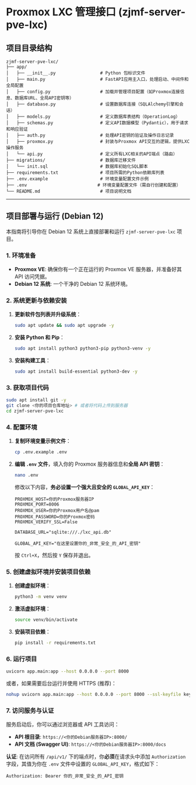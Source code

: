 # Proxmox LXC 管理接口 (zjmf-server-pve-lxc)

## 项目目录结构

```
zjmf-server-pve-lxc/
├── app/
│   ├── __init__.py                 # Python 包标识文件
│   ├── main.py                     # FastAPI应用主入口，处理启动、中间件和全局配置
│   ├── config.py                   # 加载并管理项目配置（如Proxmox连接信息、数据库URL、全局API密钥等）
│   ├── database.py                 # 设置数据库连接（SQLAlchemy引擎和会话）
│   ├── models.py                   # 定义数据库表结构（OperationLog）
│   ├── schemas.py                  # 定义API数据模型（Pydantic），用于请求和响应验证
│   ├── auth.py                     # 处理API密钥的验证及操作日志记录
│   ├── proxmox.py                  # 封装与Proxmox API交互的逻辑，提供LXC操作服务
│   └── api.py                      # 定义所有LXC相关的API端点（路由）
├── migrations/                     # 数据库迁移文件
│   └── init.sql                    # 数据库初始化SQL脚本
├── requirements.txt                # 项目所需的Python依赖库列表
├── .env.example                    # 环境变量配置文件示例
├── .env                           # 环境变量配置文件（需自行创建和配置）
└── README.md                       # 项目说明文档
```

---

## 项目部署与运行 (Debian 12)

本指南将引导你在 Debian 12 系统上直接部署和运行 `zjmf-server-pve-lxc` 项目。

### 1. 环境准备

* **Proxmox VE**: 确保你有一个正在运行的 Proxmox VE 服务器，并准备好其 API 访问凭据。
* **Debian 12 系统**: 一个干净的 Debian 12 系统环境。

### 2. 系统更新与依赖安装

1.  **更新软件包列表并升级系统**：
    ```bash
    sudo apt update && sudo apt upgrade -y
    ```
2.  **安装 Python 和 Pip**：
    ```bash
    sudo apt install python3 python3-pip python3-venv -y
    ```
3.  **安装构建工具**：
    ```bash
    sudo apt install build-essential python3-dev -y
    ```

### 3. 获取项目代码

```bash
sudo apt install git -y
git clone <你的项目仓库地址> # 或者将代码上传到服务器
cd zjmf-server-pve-lxc
```

### 4. 配置环境

1.  **复制环境变量示例文件**：
    ```bash
    cp .env.example .env
    ```
2.  **编辑 `.env` 文件**，填入你的 Proxmox 服务器信息和**全局 API 密钥**：
    ```bash
    nano .env
    ```
    修改以下内容，**务必设置一个强大且安全的 `GLOBAL_API_KEY`**：
    ```dotenv
    PROXMOX_HOST=你的Proxmox服务器IP
    PROXMOX_PORT=8006
    PROXMOX_USER=你的Proxmox用户名@pam
    PROXMOX_PASSWORD=你的Proxmox密码
    PROXMOX_VERIFY_SSL=False

    DATABASE_URL="sqlite:///./lxc_api.db"

    GLOBAL_API_KEY="在这里设置你的_非常_安全_的_API_密钥"
    ```
    按 `Ctrl+X`，然后按 `Y` 保存并退出。

### 5. 创建虚拟环境并安装项目依赖

1.  **创建虚拟环境**：
    ```bash
    python3 -m venv venv
    ```
2.  **激活虚拟环境**：
    ```bash
    source venv/bin/activate
    ```
3.  **安装项目依赖**：
    ```bash
    pip install -r requirements.txt
    ```

### 6. 运行项目

```bash
uvicorn app.main:app --host 0.0.0.0 --port 8000
```
或者，如果需要后台运行并使用 HTTPS (推荐)：
```bash
nohup uvicorn app.main:app --host 0.0.0.0 --port 8000 --ssl-keyfile key.pem --ssl-certfile cert.pem > lxc_api_run.log 2>&1 &
```

### 7. 访问服务与认证

服务启动后，你可以通过浏览器或 API 工具访问：

* **API 根目录**: `https://<你的Debian服务器IP>:8000/`
* **API 文档 (Swagger UI)**: `https://<你的Debian服务器IP>:8000/docs`

**认证**: 在访问所有 `/api/v1/` 下的端点时，你**必须**在请求头中添加 `Authorization` 字段，其值为你在 `.env` 文件中设置的 `GLOBAL_API_KEY`，格式如下：

```
Authorization: Bearer 你的_非常_安全_的_API_密钥
```
